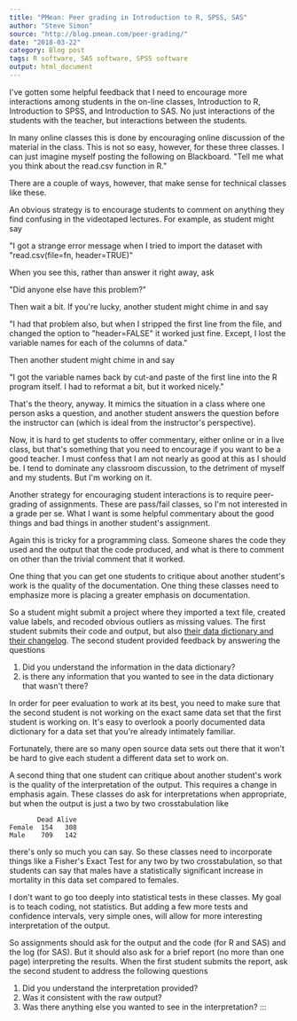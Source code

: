 ```yaml
---
title: "PMean: Peer grading in Introduction to R, SPSS, SAS"
author: "Steve Simon"
source: "http://blog.pmean.com/peer-grading/"
date: "2018-03-22"
category: Blog post
tags: R software, SAS software, SPSS software
output: html_document
---
```


I've gotten some helpful feedback that I need to encourage more
interactions among students in the on-line classes, Introduction to R,
Introduction to SPSS, and Introduction to SAS. No just interactions of
the students with the teacher, but interactions between the students.

In many online classes this is done by encouraging online discussion of
the material in the class. This is not so easy, however, for these three
classes. I can just imagine myself posting the following on Blackboard.
"Tell me what you think about the read.csv function in R."

There are a couple of ways, however, that make sense for technical
classes like these.

<!---More--->

An obvious strategy is to encourage students to comment on anything they
find confusing in the videotaped lectures. For example, as student might
say

"I got a strange error message when I tried to import the dataset with
"read.csv(file=fn, header=TRUE)"

When you see this, rather than answer it right away, ask

"Did anyone else have this problem?"

Then wait a bit. If you're lucky, another student might chime in and say

"I had that problem also, but when I stripped the first line from the
file, and changed the option to "header=FALSE" it worked just fine.
Except, I lost the variable names for each of the columns of data."

Then another student might chime in and say

"I got the variable names back by cut-and paste of the first line into
the R program itself. I had to reformat a bit, but it worked nicely."

That's the theory, anyway. It mimics the situation in a class where one
person asks a question, and another student answers the question before
the instructor can (which is ideal from the instructor's perspective).

Now, it is hard to get students to offer commentary, either online or in
a live class, but that's something that you need to encourage if you
want to be a good teacher. I must confess that I am not nearly as good
at this as I should be. I tend to dominate any classroom discussion, to
the detriment of myself and my students. But I'm working on it.

Another strategy for encouraging student interactions is to require
peer-grading of assignments. These are pass/fail classes, so I'm not
interested in a grade per se. What I want is some helpful commentary
about the good things and bad things in another student's assignment.

Again this is tricky for a programming class. Someone shares the code
they used and the output that the code produced, and what is there to
comment on other than the trivial comment that it worked.

One thing that you can get one students to critique about another
student's work is the quality of the documentation. One thing these
classes need to emphasize more is placing a greater emphasis on
documentation.

So a student might submit a project where they imported a text file,
created value labels, and recoded obvious outliers as missing values.
The first student submits their code and output, but also [their data
dictionary and their changelog](../changes-to-classes/index.html). The
second student provided feedback by answering the questions

1.  Did you understand the information in the data dictionary?
2.  is there any information that you wanted to see in the data
    dictionary that wasn't there?

In order for peer evaluation to work at its best, you need to make sure
that the second student is not working on the exact same data set that
the first student is working on. It's easy to overlook a poorly
documented data dictionary for a data set that you're already intimately
familiar.

Fortunately, there are so many open source data sets out there that it
won't be hard to give each student a different data set to work on.

A second thing that one student can critique about another student's
work is the quality of the interpretation of the output. This requires a
change in emphasis again. These classes do ask for interpretations when
appropriate, but when the output is just a two by two crosstabulation
like

           Dead Alive
    Female  154   308
    Male    709   142

there's only so much you can say. So these classes need to incorporate
things like a Fisher's Exact Test for any two by two crosstabulation, so
that students can say that males have a statistically significant
increase in mortality in this data set compared to females.

I don't want to go too deeply into statistical tests in these classes.
My goal is to teach coding, not statistics. But adding a few more tests
and confidence intervals, very simple ones, will allow for more
interesting interpretation of the output.

So assignments should ask for the output and the code (for R and SAS)
and the log (for SAS). But it should also ask for a brief report (no
more than one page) interpreting the results. When the first student
submits the report, ask the second student to address the following
questions

1.  Did you understand the interpretation provided?
2.  Was it consistent with the raw output?
3.  Was there anything else you wanted to see in the interpretation?
:::

